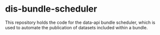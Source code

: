 # dis-bundle-scheduler
This repository holds the code for the data-api bundle scheduler, which is used to automate the publication of datasets included within a bundle.
